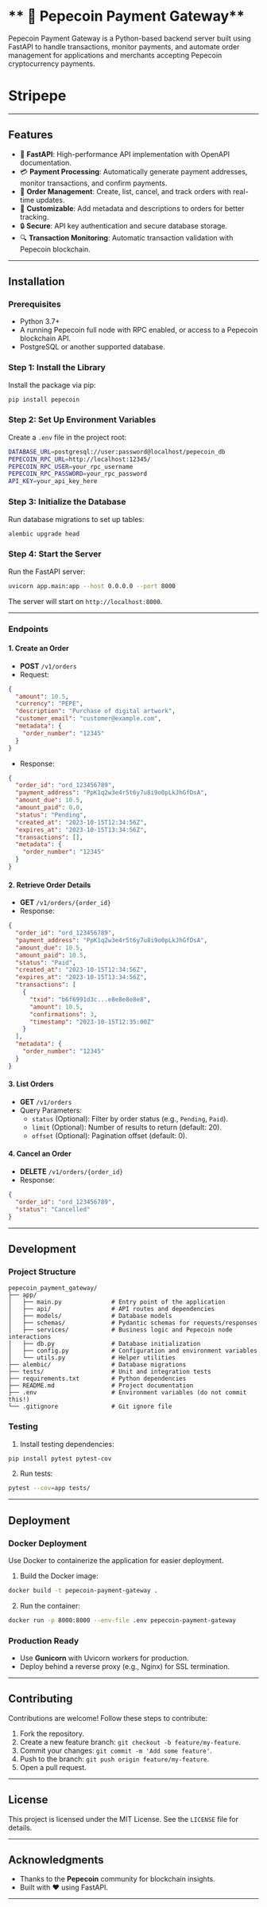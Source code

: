 

# ** 🐸 Pepecoin Payment Gateway**

Pepecoin Payment Gateway is a Python-based backend server built using FastAPI to handle transactions, monitor payments, and automate order management for applications and merchants accepting Pepecoin cryptocurrency payments.

# Stripepe
---

## **Features**

- 🚀 **FastAPI**: High-performance API implementation with OpenAPI documentation.
- 💳 **Payment Processing**: Automatically generate payment addresses, monitor transactions, and confirm payments.
- 🔄 **Order Management**: Create, list, cancel, and track orders with real-time updates.
- 🔧 **Customizable**: Add metadata and descriptions to orders for better tracking.
- 🔒 **Secure**: API key authentication and secure database storage.
- 🔍 **Transaction Monitoring**: Automatic transaction validation with Pepecoin blockchain.

---

## **Installation**

### **Prerequisites**

- Python 3.7+
- A running Pepecoin full node with RPC enabled, or access to a Pepecoin blockchain API.
- PostgreSQL or another supported database.

### **Step 1: Install the Library**

Install the package via pip:

```bash
pip install pepecoin
```

### **Step 2: Set Up Environment Variables**

Create a `.env` file in the project root:

```bash
DATABASE_URL=postgresql://user:password@localhost/pepecoin_db
PEPECOIN_RPC_URL=http://localhost:12345/
PEPECOIN_RPC_USER=your_rpc_username
PEPECOIN_RPC_PASSWORD=your_rpc_password
API_KEY=your_api_key_here
```

### **Step 3: Initialize the Database**

Run database migrations to set up tables:

```bash
alembic upgrade head
```

### **Step 4: Start the Server**

Run the FastAPI server:

```bash
uvicorn app.main:app --host 0.0.0.0 --port 8000
```

The server will start on `http://localhost:8000`.

---


### **Endpoints**

#### **1. Create an Order**

- **POST** `/v1/orders`
- Request:

```json
{
  "amount": 10.5,
  "currency": "PEPE",
  "description": "Purchase of digital artwork",
  "customer_email": "customer@example.com",
  "metadata": {
    "order_number": "12345"
  }
}
```

- Response:

```json
{
  "order_id": "ord_123456789",
  "payment_address": "PpK1q2w3e4r5t6y7u8i9o0pLkJhGfDsA",
  "amount_due": 10.5,
  "amount_paid": 0.0,
  "status": "Pending",
  "created_at": "2023-10-15T12:34:56Z",
  "expires_at": "2023-10-15T13:34:56Z",
  "transactions": [],
  "metadata": {
    "order_number": "12345"
  }
}
```

#### **2. Retrieve Order Details**

- **GET** `/v1/orders/{order_id}`
- Response:

```json
{
  "order_id": "ord_123456789",
  "payment_address": "PpK1q2w3e4r5t6y7u8i9o0pLkJhGfDsA",
  "amount_due": 10.5,
  "amount_paid": 10.5,
  "status": "Paid",
  "created_at": "2023-10-15T12:34:56Z",
  "expires_at": "2023-10-15T13:34:56Z",
  "transactions": [
    {
      "txid": "b6f6991d3c...e8e8e8e8e8",
      "amount": 10.5,
      "confirmations": 3,
      "timestamp": "2023-10-15T12:35:00Z"
    }
  ],
  "metadata": {
    "order_number": "12345"
  }
}
```

#### **3. List Orders**

- **GET** `/v1/orders`
- Query Parameters:
  - `status` (Optional): Filter by order status (e.g., `Pending`, `Paid`).
  - `limit` (Optional): Number of results to return (default: 20).
  - `offset` (Optional): Pagination offset (default: 0).

#### **4. Cancel an Order**

- **DELETE** `/v1/orders/{order_id}`
- Response:

```json
{
  "order_id": "ord_123456789",
  "status": "Cancelled"
}
```

---

## **Development**

### **Project Structure**

```plaintext
pepecoin_payment_gateway/
├── app/
│   ├── main.py              # Entry point of the application
│   ├── api/                 # API routes and dependencies
│   ├── models/              # Database models
│   ├── schemas/             # Pydantic schemas for requests/responses
│   ├── services/            # Business logic and Pepecoin node interactions
│   ├── db.py                # Database initialization
│   ├── config.py            # Configuration and environment variables
│   └── utils.py             # Helper utilities
├── alembic/                 # Database migrations
├── tests/                   # Unit and integration tests
├── requirements.txt         # Python dependencies
├── README.md                # Project documentation
├── .env                     # Environment variables (do not commit this!)
└── .gitignore               # Git ignore file
```

### **Testing**

1. Install testing dependencies:

```bash
pip install pytest pytest-cov
```

2. Run tests:

```bash
pytest --cov=app tests/
```

---

## **Deployment**

### **Docker Deployment**

Use Docker to containerize the application for easier deployment.

1. Build the Docker image:

```bash
docker build -t pepecoin-payment-gateway .
```

2. Run the container:

```bash
docker run -p 8000:8000 --env-file .env pepecoin-payment-gateway
```

### **Production Ready**

- Use **Gunicorn** with Uvicorn workers for production.
- Deploy behind a reverse proxy (e.g., Nginx) for SSL termination.

---

## **Contributing**

Contributions are welcome! Follow these steps to contribute:

1. Fork the repository.
2. Create a new feature branch: `git checkout -b feature/my-feature`.
3. Commit your changes: `git commit -m 'Add some feature'`.
4. Push to the branch: `git push origin feature/my-feature`.
5. Open a pull request.

---

## **License**

This project is licensed under the MIT License. See the `LICENSE` file for details.

---

## **Acknowledgments**

- Thanks to the **Pepecoin** community for blockchain insights.
- Built with ❤️ using FastAPI.

---



